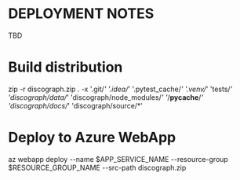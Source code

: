 # DEPLOYMENT NOTES

TBD

# Build distribution
zip -r discograph.zip . -x '.git/*' '.idea/*' '.pytest_cache/*' '.venv/*'  'tests/*' 'discograph/data/*' 'discograph/node_modules/*' '*/__pycache__/*' 'discograph/docs/*' 'discograph/source/*'

# Deploy to Azure WebApp
az webapp deploy --name $APP_SERVICE_NAME --resource-group $RESOURCE_GROUP_NAME --src-path discograph.zip

